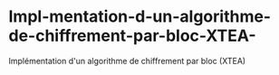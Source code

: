 # Impl-mentation-d-un-algorithme-de-chiffrement-par-bloc-XTEA-
Implémentation d'un algorithme de chiffrement par bloc (XTEA)
